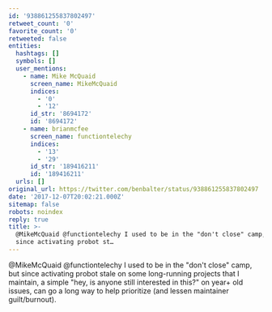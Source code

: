 ```yaml
---
id: '938861255837802497'
retweet_count: '0'
favorite_count: '0'
retweeted: false
entities:
  hashtags: []
  symbols: []
  user_mentions:
    - name: Mike McQuaid
      screen_name: MikeMcQuaid
      indices:
        - '0'
        - '12'
      id_str: '8694172'
      id: '8694172'
    - name: brianmcfee
      screen_name: functiontelechy
      indices:
        - '13'
        - '29'
      id_str: '189416211'
      id: '189416211'
  urls: []
original_url: https://twitter.com/benbalter/status/938861255837802497
date: '2017-12-07T20:02:21.000Z'
sitemap: false
robots: noindex
reply: true
title: >-
  @MikeMcQuaid @functiontelechy I used to be in the "don't close" camp, but
  since activating probot st…
---
```


@MikeMcQuaid @functiontelechy I used to be in the "don't close" camp, but since activating probot stale on some long-running projects that I maintain, a simple "hey, is anyone still interested in this?" on year+ old issues, can go a long way to help prioritize (and lessen maintainer guilt/burnout).